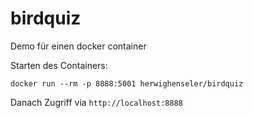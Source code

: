 # birdquiz
Demo für einen docker container

Starten des Containers:

    docker run --rm -p 8888:5001 herwighenseler/birdquiz
 
 Danach Zugriff via ```http://localhost:8888```
